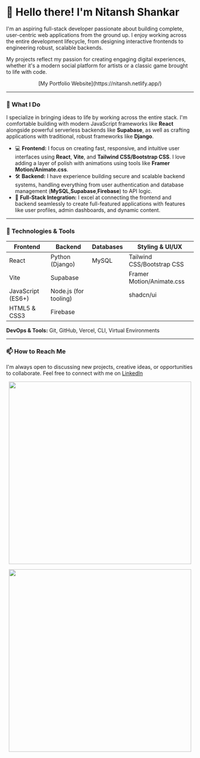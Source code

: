 # 👋 Hello there! I'm Nitansh Shankar

I'm an aspiring full-stack developer passionate about building complete, user-centric web applications from the ground up. I enjoy working across the entire development lifecycle, from designing interactive frontends to engineering robust, scalable backends.

My projects reflect my passion for creating engaging digital experiences, whether it's a modern social platform for artists or a classic game brought to life with code.

<center>[My Portfolio Website](https://nitansh.netlify.app/)</center>

---

### 🚀 What I Do

I specialize in bringing ideas to life by working across the entire stack. I'm comfortable building with modern JavaScript frameworks like **React** alongside powerful serverless backends like **Supabase**, as well as crafting applications with traditional, robust frameworks like **Django**.

- 💻 **Frontend:** I focus on creating fast, responsive, and intuitive user interfaces using **React**, **Vite**, and **Tailwind CSS/Bootstrap CSS**. I love adding a layer of polish with animations using tools like **Framer Motion/Animate.css**.
- 🛠️ **Backend:** I have experience building secure and scalable backend systems, handling everything from user authentication and database management (**MySQL**,**Supabase**,**Firebase**) to API logic.
- 🎨 **Full-Stack Integration:** I excel at connecting the frontend and backend seamlessly to create full-featured applications with features like user profiles, admin dashboards, and dynamic content.

---

### 🔧 Technologies & Tools



| Frontend           | Backend                | Databases        | Styling & UI/UX                |
| ------------------ | ---------------------- | ---------------- | -------------------------------|
| React              | Python (Django)        |  MySQL           | Tailwind CSS/Bootstrap CSS     |
| Vite               | Supabase               |                  | Framer Motion/Animate.css      |
| JavaScript (ES6+)  | Node.js (for tooling)  |                  |  shadcn/ui                     |
| HTML5 & CSS3       | Firebase               |                  |                                |



**DevOps & Tools:** Git, GitHub, Vercel, CLI, Virtual Environments

---

### 📫 How to Reach Me

I'm always open to discussing new projects, creative ideas, or opportunities to collaborate. Feel free to connect with me on [LinkedIn](https://www.linkedin.com/in/shankarnitansh/)

<div align="center">

<img src="https://github-readme-stats.vercel.app/api?username=BIJJUDAMA&theme=solarized-dark&show_icons=true&hide_border=true&count_private=true" width="490"><br>

<img src="https://github-readme-stats.vercel.app/api/top-langs/?username=BIJJUDAMA&theme=solarized-dark&show_icons=true&hide_border=true&layout=compact&card_width=490" width="490" >

</div>
